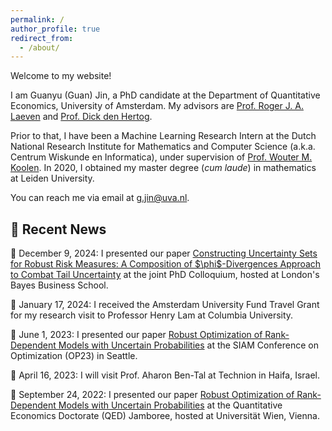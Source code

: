 ```yaml
---
permalink: / 
author_profile: true
redirect_from: 
  - /about/
---
```


Welcome to my website! 

I am Guanyu (Guan) Jin, a PhD candidate at the Department of Quantitative Economics, University of Amsterdam.  My advisors are [Prof. Roger J. A. Laeven](https://www.rogerlaeven.nl/) and [Prof. Dick den Hertog](https://www.uva.nl/en/profile/h/e/d.denhertog/d.den-hertog.html). 

Prior to that, I have been a Machine Learning Research Intern at the Dutch National Research Institute for Mathematics and Computer Science (a.k.a. Centrum Wiskunde en Informatica), under supervision of [Prof. Wouter M. Koolen](https://wouterkoolen.info/). In 2020, I obtained my master degree (*cum laude*) in mathematics at Leiden University.

You can reach me via email at [g.jin@uva.nl](mailto:g.jin@uva.nl).


## 📌 Recent News

<p>📌 December 9, 2024: I presented our paper <a href="https://guanjinnl.github.io/files/Composite.pdf">Constructing Uncertainty Sets for Robust Risk Measures: A Composition of $\phi$-Divergences Approach to Combat Tail Uncertainty</a> at the joint PhD Colloquium, hosted at London's Bayes Business School.</p> 

<p>📌 January 17, 2024: I received the Amsterdam University Fund Travel Grant for my research visit to Professor Henry Lam at Columbia University. </p>

<p>📌 June 1, 2023: I presented our paper <a href="https://guanjinnl.github.io/files/RO_Rank_Dependent.pdf">Robust Optimization of Rank-Dependent Models
with Uncertain Probabilities</a> at the SIAM Conference on Optimization (OP23) in Seattle.</p> 

<p>📌 April 16, 2023: I will visit Prof. Aharon Ben-Tal at Technion in Haifa, Israel.</p> 

<p>📌 September 24, 2022: I presented our paper <a href="https://guanjinnl.github.io/files/RO_Rank_Dependent.pdf">Robust Optimization of Rank-Dependent Models
with Uncertain Probabilities</a> at the Quantitative Economics Doctorate (QED) Jamboree, hosted at Universität Wien, Vienna.</p> 




